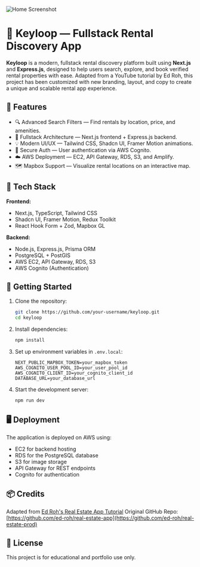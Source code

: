 ![Home Screenshot](public/keyloop.png)
# 🔑 Keyloop — Fullstack Rental Discovery App

**Keyloop** is a modern, fullstack rental discovery platform built using **Next.js** and **Express.js**, designed to help users search, explore, and book verified rental properties with ease. Adapted from a YouTube tutorial by Ed Roh, this project has been customized with new branding, layout, and copy to create a unique and scalable rental app experience.

## 🚀 Features

- 🔍 Advanced Search Filters — Find rentals by location, price, and amenities.
- 💼 Fullstack Architecture — Next.js frontend + Express.js backend.
- 💡 Modern UI/UX — Tailwind CSS, Shadcn UI, Framer Motion animations.
- 🔐 Secure Auth — User authentication via AWS Cognito.
- ☁️ AWS Deployment — EC2, API Gateway, RDS, S3, and Amplify.
- 🗺️ Mapbox Support — Visualize rental locations on an interactive map.

## 🧰 Tech Stack

**Frontend:**
- Next.js, TypeScript, Tailwind CSS  
- Shadcn UI, Framer Motion, Redux Toolkit  
- React Hook Form + Zod, Mapbox GL

**Backend:**
- Node.js, Express.js, Prisma ORM  
- PostgreSQL + PostGIS  
- AWS EC2, API Gateway, RDS, S3  
- AWS Cognito (Authentication)

## 🔧 Getting Started

1. Clone the repository:
   ```bash
   git clone https://github.com/your-username/keyloop.git
   cd keyloop
   ```

2. Install dependencies:
   ```bash
   npm install
   ```

3. Set up environment variables in `.env.local`:
   ```
   NEXT_PUBLIC_MAPBOX_TOKEN=your_mapbox_token
   AWS_COGNITO_USER_POOL_ID=your_user_pool_id
   AWS_COGNITO_CLIENT_ID=your_cognito_client_id
   DATABASE_URL=your_database_url
   ```

4. Start the development server:
   ```bash
   npm run dev
   ```

## 🖥️ Deployment

The application is deployed on AWS using:
- EC2 for backend hosting
- RDS for the PostgreSQL database
- S3 for image storage
- API Gateway for REST endpoints
- Cognito for authentication

## 📦 Credits

Adapted from [Ed Roh's Real Estate App Tutorial]([https://www.youtube.com/watch?v=...](https://www.youtube.com/watch?v=X1zCAPLvMtw))  
Original GitHub Repo: [https://github.com/ed-roh/real-estate-app](https://github.com/ed-roh/real-estate-prod)

## 📄 License

This project is for educational and portfolio use only.
